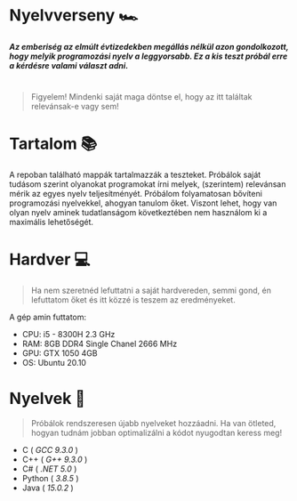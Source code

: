 # Nyelvverseny 🏎️
##### _Az emberiség az elmúlt évtizedekben megállás nélkül azon gondolkozott, hogy melyik programozási nyelv a leggyorsabb. Ez a kis teszt próbál erre a kérdésre valami választ adni._
#

> Figyelem! Mindenki saját maga döntse el, hogy az itt találtak relevánsak-e vagy sem!

# Tartalom 📚
 A repoban található mappák tartalmazzák a teszteket. Próbálok saját tudásom szerint olyanokat programokat írni melyek, (szerintem) relevánsan mérik az egyes nyelv teljesítményét. Próbálom folyamatosan bővíteni programozási nyelvekkel, ahogyan tanulom őket. Viszont lehet, hogy van olyan nyelv aminek tudatlanságom következtében nem használom ki a maximális lehetőségét.

# Hardver 💻
>Ha nem szeretnéd lefuttatni a saját hardvereden, semmi gond, én lefuttatom őket és itt közzé is teszem az eredményeket.

A gép amin futtatom: 
- CPU: i5 - 8300H 2.3 GHz
- RAM: 8GB DDR4 Single Chanel 2666 MHz
- GPU: GTX 1050 4GB
- OS: Ubuntu 20.10
# Nyelvek 📃
> Próbálok rendszeresen újabb nyelveket hozzáadni.
>Ha van ötleted, hogyan tudnám jobban optimalizálni a kódot nyugodtan keress meg!
- C ( _GCC 9.3.0_ )
- C++ ( _G++ 9.3.0_ )
- C# ( _.NET 5.0_ )
- Python ( _3.8.5_ )
- Java ( _15.0.2_ )
